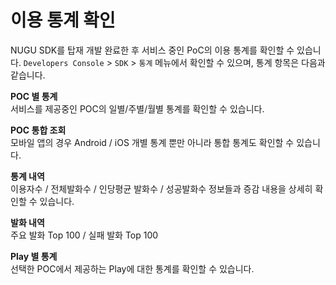 # 이용 통계 확인

NUGU SDK를 탑재 개발 완료한 후 서비스 중인 PoC의 이용 통계를 확인할 수 있습니다. `Developers Console` > `SDK` >  `통계` 메뉴에서 확인할 수 있으며, 통계 항목은 다음과 같습니다.

**POC 별 통계**\
서비스를 제공중인 POC의 일별/주별/월별 통계를 확인할 수 있습니다.

**POC 통합 조회**\
모바일 앱의 경우 Android / iOS 개별 통계 뿐만 아니라 통합 통계도 확인할 수 있습니다.

**통계 내역**\
이용자수 / 전체발화수 / 인당평균 발화수 / 성공발화수 정보들과 증감 내용을 상세히 확인할 수 있습니다.

**발화 내역**\
주요 발화 Top 100 / 실패 발화 Top 100

**Play 별 통계**\
선택한 POC에서 제공하는 Play에 대한 통계를 확인할 수 있습니다.

